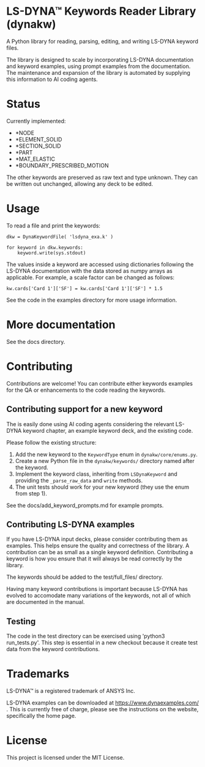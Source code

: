 # LS-DYNA™ Keywords Reader Library (dynakw)

A Python library for reading, parsing, editing, and writing LS-DYNA keyword files.

The library is designed to scale by incorporating LS-DYNA documentation and keyword examples, using prompt examples from the documentation.
The maintenance and expansion of the library is automated by supplying this information to AI coding agents.



# Status
Currently implemented:
- \*NODE
- \*ELEMENT\_SOLID
- \*SECTION\_SOLID
- \*PART 
- \*MAT\_ELASTIC 
- \*BOUNDARY\_PRESCRIBED\_MOTION

The other keywords are preserved as raw text and type unknown. They can be written out unchanged, allowing
any deck to be edited.



# Usage
To read a file and print the keywords:
```
dkw = DynaKeywordFile( 'lsdyna_exa.k' )

for keyword in dkw.keywords:
    keyword.write(sys.stdout)
```

The values inside a keyword are accessed using dictionaries following the LS-DYNA documentation with
the data stored as numpy arrays as applicable.
For example, a scale factor can be changed as follows:
```
kw.cards['Card 1']['SF'] = kw.cards['Card 1']['SF'] * 1.5
```

See the code in the examples directory for more usage information.


# More documentation
See the docs directory.




# Contributing
Contributions are welcome! You can contribute either keywords examples for the QA or enhancements to the code 
reading the keywords.


## Contributing support for a new keyword
The is easily done using AI coding agents considering the relevant LS-DYNA keyword chapter, an example keyword deck,
and the existing code.

Please follow the existing structure:
1. Add the new keyword to the `KeywordType` enum in `dynakw/core/enums.py`.
2. Create a new Python file in the `dynakw/keywords/` directory named after the keyword.
3. Implement the keyword class, inheriting from `LSDynaKeyword` and providing the `_parse_raw_data` and `write` methods.
4. The unit tests should work for your new keyword (they use the enum from step 1).

See the docs/add_keyword_prompts.md for example prompts.


## Contributing LS-DYNA examples
If you have LS-DYNA input decks, please consider contributing them as examples. This helps ensure the quality and
correctness of the library. A contribution can be as small as a single keyword definition.
Contributing a keyword is how you ensure that it will always be read correctly by the library.

The keywords should be added to the test/full_files/ directory.

Having many keyword contributions is important because LS-DYNA has evolved to accomodate many variations of
the keywords, not all of which are documented in the manual.


## Testing
The code in the test directory can be exercised using 'python3 run_tests.py'.
This step is essential in a new checkout because it create test data from the keyword contributions.



# Trademarks
LS-DYNA™ is a registered trademark of ANSYS Inc.

LS-DYNA examples can be downloaded at https://www.dynaexamples.com/ .
This is currently free of charge, please see the instructions on the website, specifically the home page.


# License
This project is licensed under the MIT License.
